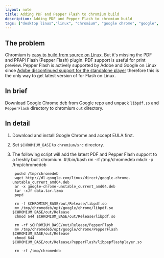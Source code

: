 ```yaml
---
layout: note
title: Adding PDF and Pepper Flash to chromium build
description: Adding PDF and Pepper Flash to chromium build
tags: ["desktop linux","linux", "chromium", "google chrome", "google", "chrome"]
---
```

## The problem
Chromium is [easy to build from source on Linux][1]. But it's missing the PDF and PPAPI Flash (Pepper Flash) plugin. PDF support is useful for print preview. Pepper Flash is actively supported by Adobe and Google on Linux since [Adobe discontinued support for the standalone player][2] therefore this is the only way to get latest version of for Flash on Linux.

## In brief
Download Google Chrome deb from Google repo and unpack `libpdf.so` and `PepperFlash` directory to chromium `out` directory.

## In detail
  1. Download and install Google Chrome and accept EULA first.

  2. Set `$CHROMIUM_BASE` to `chromium/src` directory.

  3. The following script will add the latest PDF and Pepper Flash support to a freshly built chromium.
          #!/bin/bash
          rm -rf /tmp/chromedeb
          mkdir -p /tmp/chromedeb

          pushd /tmp/chromedeb
          wget http://dl.google.com/linux/direct/google-chrome-unstable_current_amd64.deb
          ar -x google-chrome-unstable_current_amd64.deb
          tar -xJf data.tar.lzma
          popd

          rm -f $CHROMIUM_BASE/out/Release/libpdf.so
          mv /tmp/chromedeb/opt/google/chrome/libpdf.so $CHROMIUM_BASE/out/Release
          chmod 644 $CHROMIUM_BASE/out/Release/libpdf.so

          rm -rf $CHROMIUM_BASE/out/Release/PepperFlash
          mv /tmp/chromedeb/opt/google/chrome/PepperFlash $CHROMIUM_BASE/out/Release
          chmod 644 $CHROMIUM_BASE/out/Release/PepperFlash/libpepflashplayer.so

          rm -rf /tmp/chromedeb

[1]: http://code.google.com/p/chromium/wiki/LinuxBuildInstructions "Chromium Linux Build Instructions"
[2]: http://blogs.adobe.com/flashplayer/2012/02/adobe-and-google-partnering-for-flash-player-on-linux.html "Adobe and Google Partnering for Flash Player on Linux"
